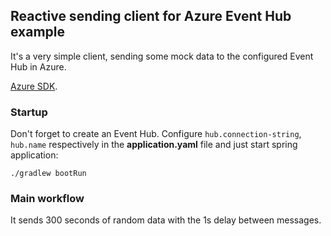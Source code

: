 ## Reactive sending client for Azure Event Hub example

It's a very simple client, sending some mock data to the configured Event Hub in Azure.

[Azure SDK](https://github.com/Azure/azure-sdk-for-java/tree/main/sdk/eventhubs/azure-messaging-eventhubs).

### Startup
Don't forget to create an Event Hub.
Configure `hub.connection-string`, `hub.name` respectively in the **application.yaml** file
and just start spring application:

```shell
./gradlew bootRun
```

### Main workflow
It sends 300 seconds of random data with the 1s delay between messages.